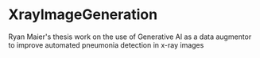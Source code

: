 # XrayImageGeneration
Ryan Maier's thesis work on the use of Generative AI as a data augmentor to improve automated pneumonia detection in x-ray images
